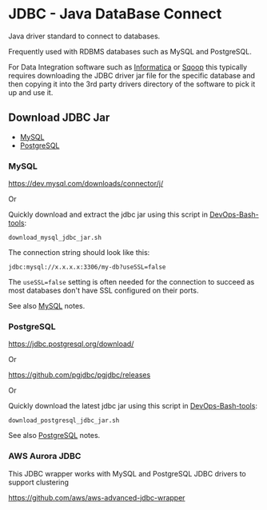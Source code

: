 # JDBC - Java DataBase Connect

Java driver standard to connect to databases.

Frequently used with RDBMS databases such as MySQL and PostgreSQL.

For Data Integration software such as [Informatica](informatica.md) or [Sqoop](sqoop.md) this typically requires
downloading the JDBC driver jar file for the specific database and then copying it into the 3rd party drivers directory
of the software to pick it up and use it.

## Download JDBC Jar

- [MySQL](#mysql)
- [PostgreSQL](#postgresql)

### MySQL

<https://dev.mysql.com/downloads/connector/j/>

Or

Quickly download and extract the jdbc jar using this script in [DevOps-Bash-tools](devops-bash-tools.md):

```shell
download_mysql_jdbc_jar.sh
```

The connection string should look like this:

```
jdbc:mysql://x.x.x.x:3306/my-db?useSSL=false
```

The `useSSL=false` setting is often needed for the connection to succeed as most databases don't have SSL
configured on their ports.

See also [MySQL](mysql.md) notes.

### PostgreSQL

<https://jdbc.postgresql.org/download/>

Or

<https://github.com/pgjdbc/pgjdbc/releases>

Or

Quickly download the latest jdbc jar using this script in [DevOps-Bash-tools](devops-bash-tools.md):

```shell
download_postgresql_jdbc_jar.sh
```

See also [PostgreSQL](postgres.md) notes.

### AWS Aurora JDBC

This JDBC wrapper works with MySQL and PostgreSQL JDBC drivers to support clustering

<https://github.com/aws/aws-advanced-jdbc-wrapper>
